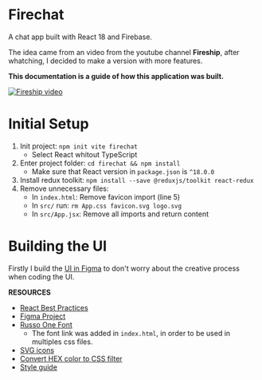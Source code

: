 # Firechat
A chat app built with React 18 and Firebase.

The idea came from an video from the youtube channel **Fireship**, after whatching, I decided to make a version with more features.

**This documentation is a guide of how this application was built.**

[![Fireship video](https://img.youtube.com/vi/zQyrwxMPm88/0.jpg)](https://www.youtube.com/watch?v=zQyrwxMPm88&t)

# Initial Setup
1. Init project: `npm init vite firechat`
    - Select React whitout TypeScript
2. Enter project folder: `cd firechat && npm install`
    - Make sure that React version in `package.json` is `^18.0.0`
3. Install redux toolkit: `npm install --save @reduxjs/toolkit react-redux`
4. Remove unnecessary files:
    - In `index.html`: Remove favicon import (line 5)
    - In `src/` run: `rm App.css favicon.svg logo.svg`
    - In `src/App.jsx`: Remove all imports and return content

# Building the UI
Firstly I build the [UI in Figma](https://www.figma.com/file/xWSEVZcheB2anMFPPOZ42B/Firechat?node-id=0%3A1) to don't worry about the creative process when coding the UI.

**RESOURCES**
- [React Best Practices](https://www.freecodecamp.org/news/best-practices-for-react/)
- [Figma Project](https://www.figma.com/file/xWSEVZcheB2anMFPPOZ42B/Firechat?node-id=0%3A1)
- [Russo One Font](https://fonts.google.com/specimen/Russo+One#standard-styles)
    - The font link was added in `index.html`, in order to be used in multiples css files.
- [SVG icons](https://www.svgrepo.com/)
- [Convert HEX color to CSS filter](https://codepen.io/sosuke/pen/Pjoqqp)
- [Style guide](https://material.io/design/color/dark-theme.html#properties)
